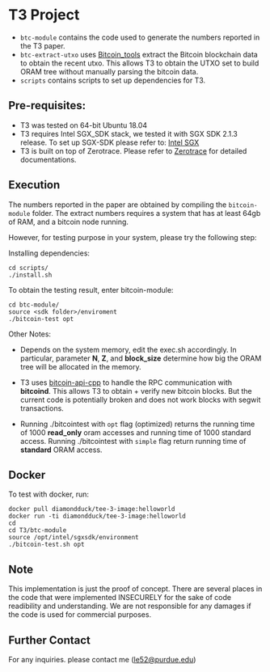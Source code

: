 
# T3 Project

<!-- ----------------- -->

-  ```btc-module``` contains the code used to generate the numbers reported in the T3 paper.
-  ```btc-extract-utxo``` uses [Bitcoin_tools](https://github.com/sr-gi/bitcoin_tools) extract the Bitcoin blockchain data to obtain the recent utxo. This allows T3 to obtain the UTXO set to build ORAM tree without manually parsing the bitcoin data.
-  ```scripts``` contains scripts to set up dependencies for T3.
<!-- -  ```btc-reducer``` contains the to talk to **bitcoind** to obtain bitcoin transactions and blocks. -->
<!-- -  ```sgx-bitcoin``` contains the non-recursive implementation of path ORAM.  -->

  

## Pre-requisites:

* T3 was tested on 64-bit Ubuntu 18.04  
* T3 requires Intel SGX_SDK stack, we tested it with SGX SDK 2.1.3 release. To set up SGX-SDK please refer to: [Intel SGX](https://github.com/intel/linux-sgx)
* T3 is built on top of Zerotrace. Please refer to [Zerotrace](https://github.com/sshsshy/ZeroTrace) for detailed documentations.


## Execution

The numbers reported in the paper are obtained by compiling the ```bitcoin-module``` folder.
The extract numbers requires a system that has at least 64gb of RAM, and a bitcoin node running.

However, for testing purpose in your system, please try the following step:

Installing dependencies: 

    cd scripts/
    ./install.sh
    
To obtain the testing result, enter bitcoin-module: 

    cd btc-module/
    source <sdk folder>/enviroment
    ./bitcoin-test opt

Other Notes:

* Depends on the system memory, edit the exec.sh accordingly.
In particular, parameter **N**, **Z**, and **block_size** determine how big the ORAM tree will be allocated in the memory. 

* T3 uses [bitcoin-api-cpp](https://github.com/minium/bitcoin-api-cpp) to handle the RPC communication with **bitcoind**. This allows T3 to obtain + verify new bitcoin blocks. But the current code is potentially broken and does not work blocks with segwit transactions.  

* Running ./bitcointest with `opt` flag (optimized) returns the running time of 1000 **read_only** oram accesses and running time of 1000 standard access. Running ./bitcointest with `simple` flag return running time of **standard** ORAM access. 

## Docker
To test with docker, run:

    docker pull diamondduck/tee-3-image:helloworld
    docker run -ti diamondduck/tee-3-image:helloworld
    cd
    cd T3/btc-module
    source /opt/intel/sgxsdk/environment
    ./bitcoin-test.sh opt

## Note

This implementation is just the proof of concept. There are several places in the code that were implemented INSECURELY for the sake of code readibility and understanding. We are not responsible for any damages if the code is used for commercial purposes.

  

## Further Contact

For any inquiries. please contact me (le52@purdue.edu)
